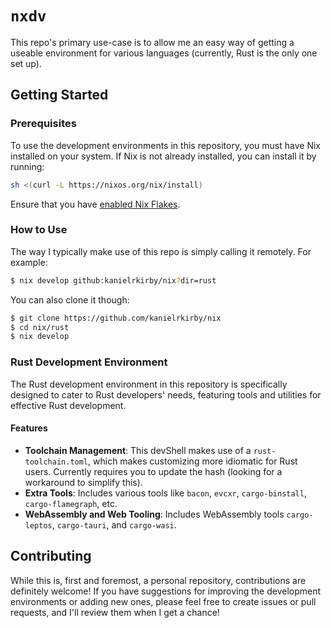 # `nxdv`

This repo's primary use-case is to allow me an easy way of getting a useable environment for various languages (currently, Rust is the only one set up).

## Getting Started

### Prerequisites

To use the development environments in this repository, you must have Nix installed on your system. If Nix is not already installed, you can install it by running:

```bash
sh <(curl -L https://nixos.org/nix/install)
```

Ensure that you have [enabled Nix Flakes](https://nixos.wiki/wiki/Flakes).

### How to Use

The way I typically make use of this repo is simply calling it remotely. For example:

```bash
$ nix develop github:kanielrkirby/nix?dir=rust
```

You can also clone it though:

```bash
$ git clone https://github.com/kanielrkirby/nix
$ cd nix/rust
$ nix develop
```

### Rust Development Environment

The Rust development environment in this repository is specifically designed to cater to Rust developers' needs, featuring tools and utilities for effective Rust development.

#### Features

- **Toolchain Management**: This devShell makes use of a `rust-toolchain.toml`, which makes customizing more idiomatic for Rust users. Currently requires you to update the hash (looking for a workaround to simplify this).
- **Extra Tools**: Includes various tools like `bacon`, `evcxr`, `cargo-binstall`, `cargo-flamegraph`, etc.
- **WebAssembly and Web Tooling**: Includes WebAssembly tools `cargo-leptos`, `cargo-tauri`, and `cargo-wasi`.

## Contributing

While this is, first and foremost, a personal repository, contributions are definitely welcome! If you have suggestions for improving the development environments or adding new ones, please feel free to create issues or pull requests, and I'll review them when I get a chance!
